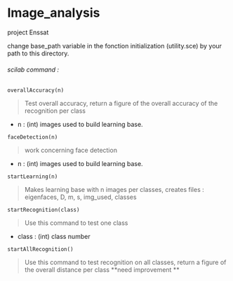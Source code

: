 # Image_analysis
project Enssat 

change base_path variable in the fonction initialization (utility.sce) by your path to this directory.

###### scilab command : 

```
overallAccuracy(n)
```
>Test overall accuracy, return a figure of the overall accuracy of the recognition per class

  - n : (int) images used to build learning base. 
  


```
faceDetection(n)
```
>work concerning face detection

  - n : (int) images used to build learning base. 

```
startLearning(n)
```
>Makes learning base with n images per classes, creates files : eigenfaces, D, m, s, img_used, classes

```
startRecognition(class)
```
>Use this command to test one class
  - class : (int) class number

```
startAllRecognition()
```
>Use this command to test recognition on all classes, return a figure of the overall distance per class **need improvement **
